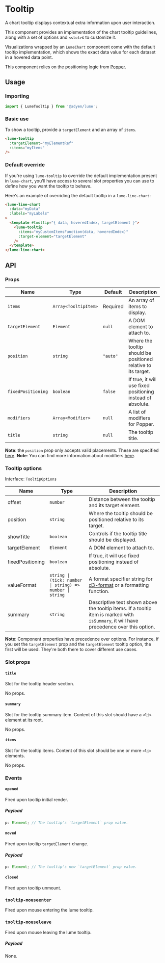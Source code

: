 # Tooltip

A chart tooltip displays contextual extra information upon user interaction.

This component provides an implementation of the chart tooltip guidelines, along with a set of options and `<slot>`s to customize it.

Visualizations wrapped by an `LumeChart` component come with the default tooltip implementation, which shows the exact data value for each dataset in a hovered data point.

This component relies on the positioning logic from [Popper](https://popper.js.org/).

## Usage

### Importing

```ts
import { LumeTooltip } from '@adyen/lume';
```

### Basic use

To show a tooltip, provide a `targetElement` and an array of `items`.

```html
<lume-tooltip
  :targetElement="myElementRef"
  :items="myItems"
/>
```

### Default override

If you're using `lume-tooltip` to override the default implementation present in `lume-chart`, you'll have access to several slot properties you can use to define how you want the tooltip to behave.

Here's an example of overriding the default tooltip in a `lume-line-chart`:

```html
<lume-line-chart
  :data="myData"
  :labels="myLabels"
>
  <template #tooltip="{ data, hoveredIndex, targetElement }">
    <lume-tooltip
      :items="myCustomItemsFunction(data, hoveredIndex)"
      :target-element="targetElement"
    />
  </template>
</lume-line-chart>
```

## API

### Props

| Name               | Type                 | Default  | Description                                                    |
| ------------------ | -------------------- | -------- | -------------------------------------------------------------- |
| `items`            | `Array<TooltipItem>` | Required | An array of items to display.                                  |
| `targetElement`    | `Element`            | `null`   | A DOM element to attach to.                                    |
| `position`         | `string`             | `"auto"` | Where the tooltip should be positioned relative to its target. |
| `fixedPositioning` | `boolean`            | `false`  | If true, it will use fixed positioning instead of absolute.    |
| `modifiers`        | `Array<Modifier>`    | `null`   | A list of modifiers for Popper.                                |
| `title`            | `string`             | `null`   | The tooltip title.                                             |

**Note**: the `position` prop only accepts valid placements. These are specified [here](https://popper.js.org/docs/v2/constructors/#options).
**Note**: You can find more information about modifiers [here](https://popper.js.org/docs/v2/modifiers/).

### Tooltip options

Interface: `TooltipOptions`

| Name             | Type                                                     | Description                                                                                                                             |
| ---------------- | -------------------------------------------------------- | --------------------------------------------------------------------------------------------------------------------------------------- |
| offset           | `number`                                                 | Distance between the tooltip and its target element.                                                                                    |
| position         | `string`                                                 | Where the tooltip should be positioned relative to its target.                                                                          |
| showTitle        | `boolean`                                                | Controls if the tooltip title should be displayed.                                                                                      |
| targetElement    | `Element`                                                | A DOM element to attach to.                                                                                                             |
| fixedPositioning | `boolean`                                                | If true, it will use fixed positioning instead of absolute.                                                                             |
| valueFormat      | `string \| (tick: number \| string) => number \| string` | A format specifier string for [d3-format](https://github.com/d3/d3-format) or a formatting function.                                    |
| summary          | `string`                                                 | Descriptive text shown above the tooltip items. If a tooltip item is marked with `isSummary`, it will have precedence over this option. |

**Note**: Component properties have precedence over options. For instance, if you set the `targetElement` prop and the `targetElement` tooltip option, the first will be used. They're both there to cover different use cases.

### Slot props

#### `title`

Slot for the tooltip header section.

No props.

#### `summary`

Slot for the tooltip summary item. Content of this slot should have a `<li>` element at its root.

No props.

#### `items`

Slot for the tooltip items. Content of this slot should be one or more `<li>` elements.

No props.

### Events

#### `opened`

Fired upon tooltip initial render.

##### Payload

```ts
p: Element; // The tooltip's `targetElement` prop value.
```

#### `moved`

Fired upon tooltip `targetElement` change.

##### Payload

```ts
p: Element; // The tooltip's new `targetElement` prop value.
```

#### `closed`

Fired upon tooltip unmount.

### `tooltip-mouseenter`

Fired upon mouse entering the lume tooltip.

### `tooltip-mouseleave`

Fired upon mouse leaving the lume tooltip.

##### Payload

None.
